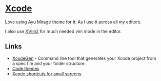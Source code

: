 # [Xcode](https://developer.apple.com/xcode/)
Love using [Ayu Mirage theme](https://github.com/vburojevic/ayu-xcode-theme) for it. As I use it across all my editors.

I also use [XVim2](https://github.com/XVimProject/XVim2) for much needed vim mode in the editor.

## Links
- [XcodeGen](https://github.com/yonaskolb/XcodeGen) - Command line tool that generates your Xcode project from a spec file and your folder structure.
- [Code themes](http://www.codethemes.net/)
- [Xcode shortcuts for small screens](http://www.jontelang.com/blog/2016/01/12/xcode-shortcuts-for-small-screens.html)